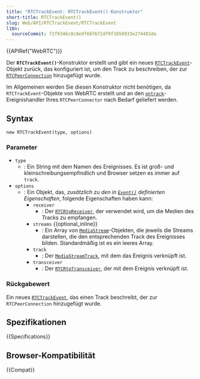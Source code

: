 ```yaml
---
title: "RTCTrackEvent: RTCTrackEvent() Konstruktor"
short-title: RTCTrackEvent()
slug: Web/API/RTCTrackEvent/RTCTrackEvent
l10n:
  sourceCommit: f2f9346c0c0e9f6676f2df9f1850933e274401de
---
```


{{APIRef("WebRTC")}}

Der **`RTCTrackEvent()`**-Konstruktor erstellt und gibt ein neues [`RTCTrackEvent`](/de/docs/Web/API/RTCTrackEvent)-Objekt zurück, das konfiguriert ist, um den Track zu beschreiben, der zur [`RTCPeerConnection`](/de/docs/Web/API/RTCPeerConnection) hinzugefügt wurde.

Im Allgemeinen werden Sie diesen Konstruktor nicht benötigen, da `RTCTrackEvent`-Objekte von WebRTC erstellt und an den [`ontrack`](/de/docs/Web/API/RTCPeerConnection/track_event)-Ereignishandler Ihres `RTCPeerConnector` nach Bedarf geliefert werden.

## Syntax

```js-nolint
new RTCTrackEvent(type, options)
```

### Parameter

- `type`
  - : Ein String mit dem Namen des Ereignisses.
    Es ist groß- und kleinschreibungsempfindlich und Browser setzen es immer auf `track`.
- `options`
  - : Ein Objekt, das, _zusätzlich zu den in [`Event()`](/de/docs/Web/API/Event/Event) definierten Eigenschaften_, folgende Eigenschaften haben kann:
    - `receiver`
      - : Der [`RTCRtpReceiver`](/de/docs/Web/API/RTCRtpReceiver), der verwendet wird, um die Medien des Tracks zu empfangen.
    - `streams` {{optional_inline}}
      - : Ein Array von [`MediaStream`](/de/docs/Web/API/MediaStream)-Objekten, die jeweils die Streams darstellen, die den entsprechenden Track des Ereignisses bilden.
        Standardmäßig ist es ein leeres Array.
    - `track`
      - : Der [`MediaStreamTrack`](/de/docs/Web/API/MediaStreamTrack), mit dem das Ereignis verknüpft ist.
    - `transceiver`
      - : Der [`RTCRtpTransceiver`](/de/docs/Web/API/RTCRtpTransceiver), der mit dem Ereignis verknüpft ist.

### Rückgabewert

Ein neues [`RTCTrackEvent`](/de/docs/Web/API/RTCTrackEvent), das einen Track beschreibt, der zur `RTCPeerConnection` hinzugefügt wurde.

## Spezifikationen

{{Specifications}}

## Browser-Kompatibilität

{{Compat}}
